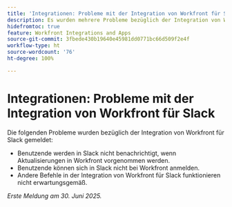 ```yaml
---
title: 'Integrationen: Probleme mit der Integration von Workfront für Slack'
description: Es wurden mehrere Probleme bezüglich der Integration von Workfront für Slack gemeldet.
hidefromtoc: true
feature: Workfront Integrations and Apps
source-git-commit: 3fbede430b19640e45981dd0771bc66d509f2e4f
workflow-type: ht
source-wordcount: '76'
ht-degree: 100%

---
```



# Integrationen: Probleme mit der Integration von Workfront für Slack

Die folgenden Probleme wurden bezüglich der Integration von Workfront für Slack gemeldet:

* Benutzende werden in Slack nicht benachrichtigt, wenn Aktualisierungen in Workfront vorgenommen werden.
* Benutzende können sich in Slack nicht bei Workfront anmelden.
* Andere Befehle in der Integration von Workfront für Slack funktionieren nicht erwartungsgemäß.

_Erste Meldung am 30. Juni 2025._
